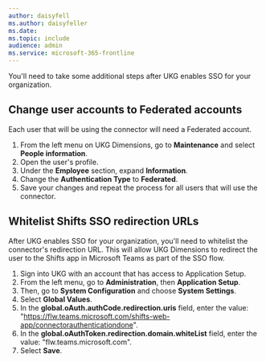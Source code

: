 ```yaml
---
author: daisyfell
ms.author: daisyfeller
ms.date: 
ms.topic: include
audience: admin
ms.service: microsoft-365-frontline
---
```

You'll need to take some additional steps after UKG enables SSO for your organization.

## Change user accounts to Federated accounts

Each user that will be using the connector will need a Federated account.

1. From the left menu on UKG Dimensions, go to **Maintenance** and select **People information**.
1. Open the user's profile.
1. Under the **Employee** section, expand **Information**.
1. Change the **Authentication Type** to **Federated**.
1. Save your changes and repeat the process for all users that will use the connector.

## Whitelist Shifts SSO redirection URLs

After UKG enables SSO for your organization, you'll need to whitelist the connector's redirection URL. This will allow UKG Dimensions to redirect the user to the Shifts app in Microsoft Teams as part of the SSO flow.

1. Sign into UKG with an account that has access to Application Setup.
1. From the left menu, go to **Administration**, then **Application Setup**.
1. Then, go to **System Configuration** and choose **System Settings**.
1. Select **Global Values**.
1. In the **global.oAuth.authCode.redirection.uris** field, enter the value: "https://flw.teams.microsoft.com/shifts-web-app/connectorauthenticationdone".
1. In the **global.oAuthToken.redirection.domain.whiteList** field, enter the value: "flw.teams.microsoft.com".
1. Select **Save**.
